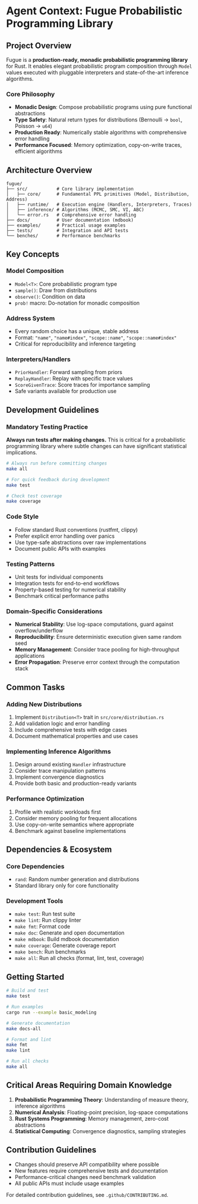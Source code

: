 # Agent Context: Fugue Probabilistic Programming Library

## Project Overview

Fugue is a **production-ready, monadic probabilistic programming library** for Rust. It enables elegant probabilistic program composition through `Model` values executed with pluggable interpreters and state-of-the-art inference algorithms.

### Core Philosophy

- **Monadic Design**: Compose probabilistic programs using pure functional abstractions
- **Type Safety**: Natural return types for distributions (Bernoulli → `bool`, Poisson → `u64`)  
- **Production Ready**: Numerically stable algorithms with comprehensive error handling
- **Performance Focused**: Memory optimization, copy-on-write traces, efficient algorithms

## Architecture Overview

```text
fugue/
├── src/           # Core library implementation
│   ├── core/      # Fundamental PPL primitives (Model, Distribution, Address)
│   ├── runtime/   # Execution engine (Handlers, Interpreters, Traces)
│   ├── inference/ # Algorithms (MCMC, SMC, VI, ABC)
│   └── error.rs   # Comprehensive error handling
├── docs/          # User documentation (mdbook)
├── examples/      # Practical usage examples
├── tests/         # Integration and API tests
└── benches/       # Performance benchmarks
```

## Key Concepts

### Model Composition

- `Model<T>`: Core probabilistic program type
- `sample()`: Draw from distributions  
- `observe()`: Condition on data
- `prob!` macro: Do-notation for monadic composition

### Address System

- Every random choice has a unique, stable address
- Format: `"name"`, `"name#index"`, `"scope::name"`, `"scope::name#index"`
- Critical for reproducibility and inference targeting

### Interpreters/Handlers

- `PriorHandler`: Forward sampling from priors
- `ReplayHandler`: Replay with specific trace values
- `ScoreGivenTrace`: Score traces for importance sampling
- Safe variants available for production use

## Development Guidelines

### Mandatory Testing Practice

**Always run tests after making changes.** This is critical for a probabilistic programming library where subtle changes can have significant statistical implications.

```bash
# Always run before committing changes
make all

# For quick feedback during development
make test

# Check test coverage
make coverage
```

### Code Style

- Follow standard Rust conventions (rustfmt, clippy)
- Prefer explicit error handling over panics
- Use type-safe abstractions over raw implementations
- Document public APIs with examples

### Testing Patterns

- Unit tests for individual components
- Integration tests for end-to-end workflows  
- Property-based testing for numerical stability
- Benchmark critical performance paths

### Domain-Specific Considerations

- **Numerical Stability**: Use log-space computations, guard against overflow/underflow
- **Reproducibility**: Ensure deterministic execution given same random seed
- **Memory Management**: Consider trace pooling for high-throughput applications
- **Error Propagation**: Preserve error context through the computation stack

## Common Tasks

### Adding New Distributions

1. Implement `Distribution<T>` trait in `src/core/distribution.rs`
2. Add validation logic and error handling
3. Include comprehensive tests with edge cases
4. Document mathematical properties and use cases

### Implementing Inference Algorithms

1. Design around existing `Handler` infrastructure
2. Consider trace manipulation patterns
3. Implement convergence diagnostics
4. Provide both basic and production-ready variants

### Performance Optimization

1. Profile with realistic workloads first
2. Consider memory pooling for frequent allocations
3. Use copy-on-write semantics where appropriate
4. Benchmark against baseline implementations

## Dependencies & Ecosystem

### Core Dependencies

- `rand`: Random number generation and distributions
- Standard library only for core functionality

### Development Tools

- `make test`: Run test suite
- `make lint`: Run clippy linter
- `make fmt`: Format code
- `make doc`: Generate and open documentation
- `make mdbook`: Build mdbook documentation
- `make coverage`: Generate coverage report
- `make bench`: Run benchmarks
- `make all`: Run all checks (format, lint, test, coverage)

## Getting Started

```bash
# Build and test
make test

# Run examples
cargo run --example basic_modeling

# Generate documentation  
make docs-all

# Format and lint
make fmt
make lint

# Run all checks
make all
```

## Critical Areas Requiring Domain Knowledge

1. **Probabilistic Programming Theory**: Understanding of measure theory, inference algorithms
2. **Numerical Analysis**: Floating-point precision, log-space computations  
3. **Rust Systems Programming**: Memory management, zero-cost abstractions
4. **Statistical Computing**: Convergence diagnostics, sampling strategies

## Contribution Guidelines

- Changes should preserve API compatibility where possible
- New features require comprehensive tests and documentation
- Performance-critical changes need benchmark validation
- All public APIs must include usage examples

For detailed contribution guidelines, see `.github/CONTRIBUTING.md`.
